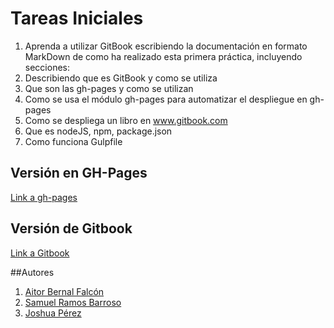 # Tareas Iniciales

1. Aprenda a utilizar GitBook escribiendo la documentación en formato MarkDown de como ha realizado esta primera práctica, incluyendo secciones:
2. Describiendo que es GitBook y como se utiliza
3. Que son las gh-pages y como se utilizan
4. Como se usa el módulo gh-pages para automatizar el despliegue en gh-pages
5. Como se despliega un libro en www.gitbook.com
6. Que es nodeJS, npm, package.json
7. Como funciona Gulpfile

## Versión en GH-Pages

[Link a gh-pages](https://losnen.github.io/tareas-iniciales-aitor-joshua-samuel/)

## Versión de Gitbook

[Link a Gitbook](https://www.gitbook.com/book/losnen/tareas-iniciales/)

##Autores

1. [Aitor Bernal Falcón](http://alu0100830064.github.io/)
2. [Samuel Ramos Barroso](http://losnen.github.io/)
3. [Joshua Pérez](http://joshuape.github.io/)

